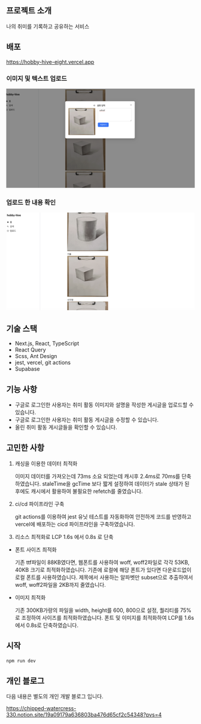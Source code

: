 ## 프로젝트 소개

나의 취미를 기록하고 공유하는 서비스

## 배포

https://hobby-hive-eight.vercel.app

### 이미지 및 텍스트 업로드

![alt text](image-1.png)

### 업로드 한 내용 확인

![alt text](image.png)

## 기술 스택

- Next.js, React, TypeScript
- React Query
- Scss, Ant Design
- jest, vercel, git actions
- Supabase

## 기능 사항

- 구글로 로그인한 사용자는 취미 활동 이미지와 설명을 작성한 게시글을 업로드할 수 있습니다.
- 구글로 로그인한 사용자는 취미 활동 게시글을 수정할 수 있습니다.
- 올린 취미 활동 게시글들을 확인할 수 있습니다.

## 고민한 사항

1. 캐싱을 이용한 데이터 최적화

   이미지 데이터를 가져오는데 73ms 소요 되었는데 캐시후 2.4ms로 70ms를 단축하였습니다.
   staleTime을 gcTime 보다 짧게 설정하여 데이터가 stale 상태가 된 후에도 캐시에서 활용하여 불필요한 refetch를 줄였습니다.

2. ci/cd 파이프라인 구축

   git actions를 이용하여 jest 유닛 테스트를 자동화하여 안전하게 코드를 반영하고 vercel에 배포하는 cicd 파이프라인을 구축하였습니다.

3. 리소스 최적화로 LCP 1.6s 에서 0.8s 로 단축

- 폰트 사이즈 최적화

  기존 ttf파일이 88KB였다면, 웹폰트를 사용하여 woff, woff2파일로 각각 53KB, 40KB 크기로 최적화하였습니다.
  기존에 로컬에 해당 폰트가 있다면 다운로드없이 로컬 폰트를 사용하였습니다.
  제목에서 사용하는 알파벳만 subset으로 추출하여서 woff, woff2파일을 2KB까지 줄였습니다.

- 이미지 최적화

  기존 300KB가량의 파일을 width, height를 600, 800으로 설정, 퀄리티를 75%로 조정하여 사이즈를 최적화하였습니다.
  폰트 및 이미지를 최적화하여 LCP를 1.6s에서 0.8s로 단축하였습니다.

## 시작

```bash
npm run dev
```

## 개인 블로그

다음 내용은 별도의 개인 개발 블로그 입니다.

https://chipped-watercress-330.notion.site/19a09179a636803ba476d65cf2c54348?pvs=4

